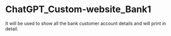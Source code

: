 # ChatGPT_Custom-website_Bank1
It will be used to show all the bank customer account details and will print in detail.
